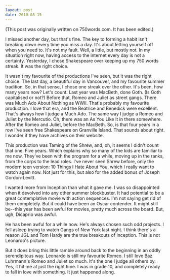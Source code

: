```yaml
---
layout: post
date: 2010-08-15
--- 
```


(This post was originally written on 750words.com. It has been edited.)

I missed another day, but that's fine. The key to forming a habit isn't breaking down every time you miss a day. It's about letting yourself off when you need to. It's not my fault. Well, a little, but mostly not. In my situation right now, having access to the internet every day is not a certainty. Yesterday, I chose Shakespeare over keeping up my 750 words streak. It was the right choice. 

It wasn't my favourite of the productions I've seen, but it was the right choice. The last day, a beautiful day in Vancouver, and my favourite summer tradition. So, in that sense, I chose one streak over the other. It's been, how many years now? Let's count. Last year was MacBeth, done Goth. (Is Goth capitalised or not?) Before that, Romeo and Juliet as street gangs. There was Much Ado About Nothing as WWII. That's probably my favourite production. I love that era, and the Beatrice and Benedick were excellent. That's always how I judge a Much Ado. The same way I judge a Romeo and Juliet by the Mercutio. Oh, there was an As You Like It in there somewhere. After the Romeo and Juliet, before the MacBeth. So, is that four years in a row I've seen free Shakespeare on Granville Island. That sounds about right. I wonder if they have archives on their website.

This production was Taming of the Shrew, and, oh, it seems I didn't count that one. Five years. Which explains why so many of the kids are familiar to me now. They've been with the program for a while, moving up in the ranks, from the corps to the lead roles. I've never seen Shrew before, only the modern teen version: 10 Things I Hate About You, which I really want to watch again now. Not just for this, but also for the added bonus of Joseph Gordon-Levitt. 

I wanted more from Inception than what it gave me. I was so disappointed when it devolved into any other summer blockbuster. It had potential to be a great contemplative movie with action sequences. I'm not saying get rid of them completely. But it could have been an Oscar contender. It might still be--this year has been awful for movies, pretty much across the board. But, ugh, Dicaprio was awful.

He has been awful for a while now. He's always chosen such odd projects. I fell asleep trying to watch Gangs of New York last night. I think there's a reason JGL and Tom Hardy are the true breakouts of Inception. This is not Leonardo's picture.

But it does bring this little ramble around back to the beginning in an oddly serendipitous way. Leonardo is still my favourite Romeo. I still love Baz Luhrmann's Romeo and Juliet so much. It's the one I judge all others by. Yes, it hit me at just the right time. I was in grade 10, and completely ready to fall in love with something. It just happened along.
